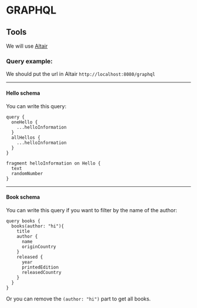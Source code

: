 # GRAPHQL

## Tools

We will use [Altair](https://altairgraphql.dev/#download)

### Query example:

We should put the url in Altair `http://localhost:8080/graphql` 

---
#### Hello schema

You can write this query:

```
query {
  oneHello {
    ...helloInformation
  }
  allHellos {
    ...helloInformation
  }
}

fragment helloInformation on Hello {
  text
  randomNumber
}
```

---
#### Book schema

You can write this query if you want to filter by the name of the author:

```
query books {
  books(author: "hi"){
    title
    author {
      name
      originCountry
    }
    released {
      year
      printedEdition
      releasedCountry
    }
  }
}
```

Or you can remove the `(author: "hi")` part to get all books.